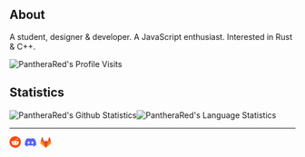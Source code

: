 ## About

A student, designer & developer. A JavaScript enthusiast. Interested in Rust & C++.

<div><img src="https://komarev.com/ghpvc/?username=PantheraRed" alt="PantheraRed's Profile Visits" /></div>

## Statistics

<img align="center" src="https://github-readme-stats.vercel.app/api?username=PantheraRed&show_icons=true&title_color=fff&icon_color=e56b6f&text_color=ecf8f8&bg_color=355070" alt="PantheraRed's Github Statistics" /><img align="center" src="https://github-readme-stats.vercel.app/api/top-langs/?username=PantheraRed&show_icons=true&title_color=fff&icon_color=e56b6f&text_color=ecf8f8&bg_color=355070" alt="PantheraRed's Language Statistics" />

---

<a href="https://reddit.com/user/PantheraRed"><img align="center" src="assets/reddit_logo.svg" width=20 alt="reddit" /></a>&ensp;<a href="https://discord.gg/KBfTgpx"><img align="center" src="assets/discord_logo.svg" width=20 alt="discord" /></a>&ensp;<a href="https://gitlab.com/PantheraRed"><img align="center" src="assets/gitlab_logo.svg" width=20 alt="gitlab" /></a>

